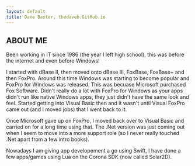 ```yaml
---
layout: default
title: Dave Baxter, thedaveb.GitHub.io
---
```

ABOUT ME
------------

Been working in IT since 1986 (the year I left high school), this was before the internet and even before Windows!

I started with dBase II, then moved onto dBase III, FoxBase, FoxBase+ and then FoxPro. Around this time Windows was starting to become popular and FoxPro for Windows was released. This was becuase Microsoft purchased Fox Software. Didn't really do a lot with FoxPro for Windows as your apps didn't run like native Windows apps, they just didn't have the same look and feel. Started getting into Visual Basic then and it wasn't until Visual FoxPro came out (and I moved jobs) that I went back to it.

Once Microsoft gave up on FoxPro, I moved back over to Visual Basic and carried on for a long time using that. The .Net version was just coming out when I seem to move into a more support role (so I never really touched .Net apart from a few intro books).

Nowadays I am giving app developement a go using Swift, I have done a few apps/games using Lua on the Corona SDK (now called Solar2D).